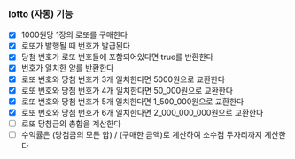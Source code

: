### lotto (자동) 기능
- [x] 1000원당 1장의 로또를 구매한다
- [x] 로또가 발행될 때 번호가 발급된다
- [x] 당첨 번호가 로또 번호들에 포함되어있다면 true를 반환한다
- [x] 번호가 일치한 양를 반환한다
- [x] 로또 번호와 당첨 번호가 3개 일치한다면 5000원으로 교환한다
- [x] 로또 번호와 당첨 번호가 4개 일치한다면 50_000원으로 교환한다
- [x] 로또 번호와 당첨 번호가 5개 일치한다면 1_500_000원으로 교환한다
- [x] 로또 번호와 당첨 번호가 6개 일치한다면 2_000_000_000원으로 교환한다
- [ ] 로또 당첨금의 총합을 계산한다
- [ ] 수익률은 (당첨금의 모든 합) / (구매한 금액)로 계산하여 소수점 두자리까지 계산한다